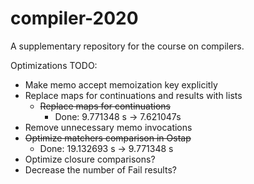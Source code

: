# compiler-2020
A supplementary repository for the course on compilers.

Optimizations TODO:
* Make memo accept memoization key explicitly
* Replace maps for continuations and results with lists
    * ~~Replace maps for continuations~~
        * Done: 9.771348 s -> 7.621047s
* Remove unnecessary memo invocations
* ~~Optimize matchers comparison in Ostap~~
    * Done: 19.132693 s -> 9.771348 s
* Optimize closure comparisons?
* Decrease the number of Fail results?